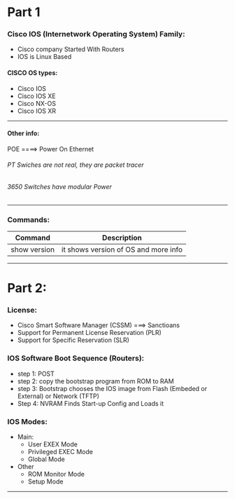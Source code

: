# Part 1
###    Cisco IOS (Internetwork Operating System) Family:
 - Cisco company Started With Routers
 -  IOS is Linux Based

#### CISCO OS types:

 - Cisco IOS
 - Cisco IOS XE
 - Cisco NX-OS
 - Cisco IOS XR

-----------------------------------------------------------------
#### Other info:
   POE ====> Power On Ethernet

   ###### PT Swiches are not real, they are packet tracer

   ###### 3650 Switches have modular Power

   ------------------------------------------------------------------

### Commands:

 | Command | Description |
 | --- | --- |
 | show version | it shows version of OS and more info |

 ---------------------------------------------------------------------

 
 # Part 2: 

 ### License:

 - Cisco Smart Software Manager (CSSM) ===> Sanctioans
 - Support for Permanent License Reservation (PLR)
 - Support for Specific Reservation (SLR)

### IOS Software Boot Sequence (Routers):

- step 1: POST
- step 2: copy the bootstrap program from ROM to RAM
- step 3: Bootstrap chooses the IOS image from Flash (Embeded or External) or Network (TFTP)
- Step 4: NVRAM Finds Start-up Config and Loads it

### IOS Modes:
- Main:
  - User EXEX Mode
  - Privileged EXEC Mode
  - Global Mode
- Other
  - ROM Monitor Mode
  - Setup Mode 

-----------------------------------------------------------------------------
